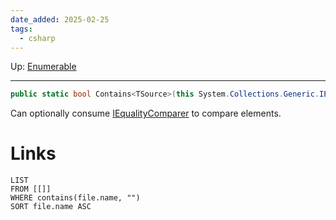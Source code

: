 ```yaml
---
date_added: 2025-02-25
tags:
  - csharp
---
```

Up: [Enumerable](Enumerable.md)
___
 ```cs
 public static bool Contains<TSource>(this System.Collections.Generic.IEnumerable<TSource> source, TSource value);
```

Can optionally consume [IEqualityComparer](IEqualityComparer.md) to compare elements.

# Links
```dataview
LIST
FROM [[]]
WHERE contains(file.name, "")
SORT file.name ASC
```
